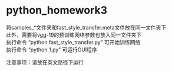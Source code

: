 # python_homework3
将samples_*文件夹和fast_style_transfer.meta文件放在同一文件夹下  
此外，需要将vgg-19的预训练网络参数也放入同一文件夹下  
执行命令 “python fast_style_transfer.py” 可开始训练网络  
执行命令 “python 1.py” 可运行GUI程序  
 
注意事项：请放在英文路径下运行
